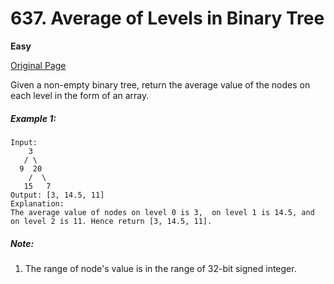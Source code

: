 # 637. Average of Levels in Binary Tree

**Easy**

[Original Page](https://leetcode.com/problems/average-of-levels-in-binary-tree/)

Given a non-empty binary tree, return the average value of the nodes on each level in the form of an array.

##### Example 1:
```
Input:
    3
   / \
  9  20
    /  \
   15   7
Output: [3, 14.5, 11]
Explanation:
The average value of nodes on level 0 is 3,  on level 1 is 14.5, and on level 2 is 11. Hence return [3, 14.5, 11].
```

##### Note:
1. The range of node's value is in the range of 32-bit signed integer.
